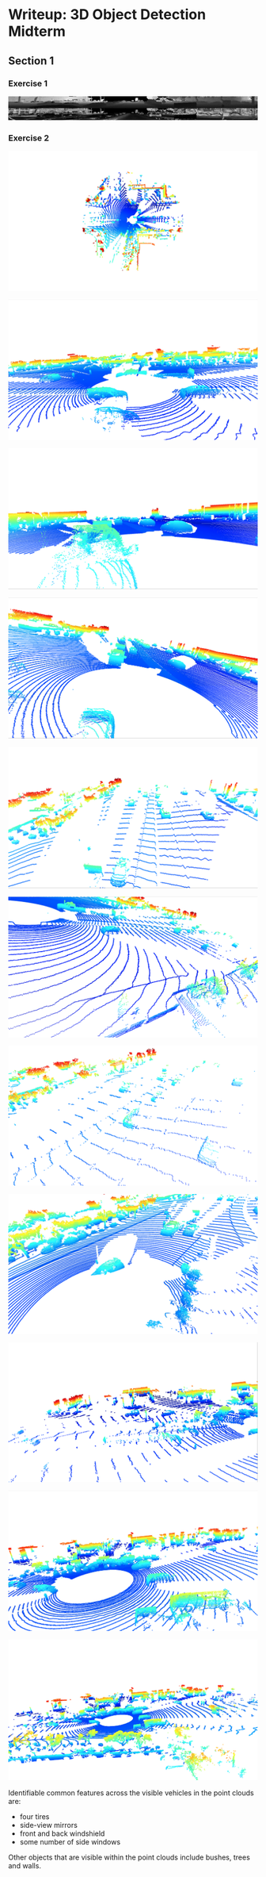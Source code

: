 # Writeup: 3D Object Detection Midterm

## Section 1

### Exercise 1

![Range Image](img/rangeimage.png)

### Exercise 2

![Point Cloud](img/pcl.png)

![Vehicles 1](img/pcl1.png)

![Vehicles 2](img/pcl2.png)

![Vehicles 3](img/pcl3.png)

![Vehicles 4](img/pcl4.png)

![Vehicles 5](img/pcl5.png)

![Vehicles 6](img/pcl6.png)

![Vehicles 7](img/pcl7.png)

![Vehicles 8](img/pcl8.png)

![Vehicles 9](img/pcl9.png)

![Vehicles 10](img/pcl10.png)

Identifiable common features across the visible vehicles in the point clouds are:
- four tires
- side-view mirrors
- front and back windshield
- some number of side windows

Other objects that are visible within the point clouds include bushes, trees and walls.
